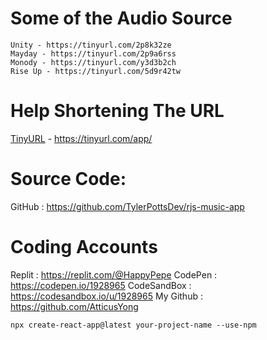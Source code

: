 # Some of the Audio Source
    Unity - https://tinyurl.com/2p8k32ze
    Mayday - https://tinyurl.com/2p9a6rss
    Monody - https://tinyurl.com/y3d3b2ch
    Rise Up - https://tinyurl.com/5d9r42tw

# Help Shortening The URL
[TinyURL](https://tinyurl.com/app/) - https://tinyurl.com/app/

# Source Code:
GitHub : https://github.com/TylerPottsDev/rjs-music-app

# Coding Accounts
Replit : https://replit.com/@HappyPepe
CodePen : https://codepen.io/1928965
CodeSandBox : https://codesandbox.io/u/1928965
My Github : https://github.com/AtticusYong




    npx create-react-app@latest your-project-name --use-npm